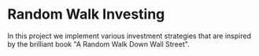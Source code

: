 # Random Walk Investing
In this project we implement various investment strategies that are inspired by the brilliant book "A Random Walk Down Wall Street".
